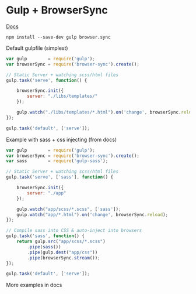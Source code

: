# Gulp + BrowserSync

[Docs](https://browsersync.io/docs/gulp)

```shell
npm install --save-dev gulp browser.sync
```

Default gulpfile (simplest)

```javascript
var gulp        = require('gulp');
var browserSync = require('browser-sync').create();

// Static Server + watching scss/html files
gulp.task('serve', function() {

    browserSync.init({
        server: "./libs/templates/"
    });

    gulp.watch("./libs/templates/*.html").on('change', browserSync.reload);
});

gulp.task('default', ['serve']);
```

Example with sass + css injecting (from docs)

```javascript
var gulp        = require('gulp');
var browserSync = require('browser-sync').create();
var sass        = require('gulp-sass');

// Static Server + watching scss/html files
gulp.task('serve', ['sass'], function() {

    browserSync.init({
        server: "./app"
    });

    gulp.watch("app/scss/*.scss", ['sass']);
    gulp.watch("app/*.html").on('change', browserSync.reload);
});

// Compile sass into CSS & auto-inject into browsers
gulp.task('sass', function() {
    return gulp.src("app/scss/*.scss")
        .pipe(sass())
        .pipe(gulp.dest("app/css"))
        .pipe(browserSync.stream());
});

gulp.task('default', ['serve']);
```

More examples in docs